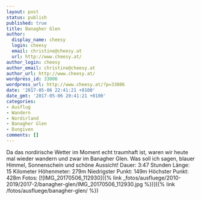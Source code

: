 ```yaml
---
layout: post
status: publish
published: true
title: Banagher Glen
author:
  display_name: cheesy
  login: cheesy
  email: christine@cheesy.at
  url: http://www.cheesy.at/
author_login: cheesy
author_email: christine@cheesy.at
author_url: http://www.cheesy.at/
wordpress_id: 33006
wordpress_url: http://www.cheesy.at/?p=33006
date: '2017-05-06 22:41:21 +0100'
date_gmt: '2017-05-06 20:41:21 +0100'
categories:
- Ausflug
- Wandern
- Nordirland
- Banagher Glen
- Dungiven
comments: []
---
```

Da das nordirische Wetter im Moment echt traumhaft ist, waren wir heute mal wieder wandern und zwar im Banagher Glen. Was soll ich sagen, blauer Himmel, Sonnenschein und schöne Aussicht!
Dauer: 3:47 Stunden
Länge: 15 Kilometer
Höhenmeter: 279m
Niedrigster Punkt: 149m
Höchster Punkt: 428m
Fotos:
[![IMG_20170506_112930]({% link _fotos/ausfluege/2010-2019/2017-2/banagher-glen/IMG_20170506_112930.jpg %})]({% link /fotos/ausfluege/banagher-glen/ %})
